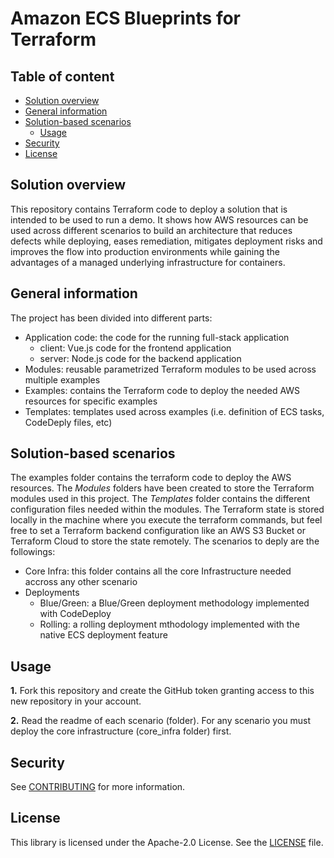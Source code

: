 # Amazon ECS Blueprints for Terraform

## Table of content

   * [Solution overview](#solution-overview)
   * [General information](#general-information)
   * [Solution-based scenarios](#solution-based-scenarios)
      * [Usage](#usage)
   * [Security](#security)
   * [License](#license)


## Solution overview

This repository contains Terraform code to deploy a solution that is intended to be used to run a demo. It shows how AWS resources can be used across different scenarios to build an architecture that reduces defects while deploying, eases remediation, mitigates deployment risks and improves the flow into production environments while gaining the advantages of a managed underlying infrastructure for containers.

## General information

The project has been divided into different parts:
- Application code: the code for the running full-stack application
    - client: Vue.js code for the frontend application
    - server: Node.js code for the backend application
- Modules: reusable parametrized Terraform modules to be used across multiple examples
- Examples: contains the Terraform code to deploy the needed AWS resources for specific examples
- Templates: templates used across examples (i.e. definition of ECS tasks, CodeDeply files, etc)

## Solution-based scenarios

The examples folder contains the terraform code to deploy the AWS resources. The *Modules* folders have been created to store the Terraform modules used in this project. The *Templates* folder contains the different configuration files needed within the modules. The Terraform state is stored locally in the machine where you execute the terraform commands, but feel free to set a Terraform backend configuration like an AWS S3 Bucket or Terraform Cloud to store the state remotely. The scenarios to deply are the followings:

- Core Infra: this folder contains all the core Infrastructure needed accross any other scenario
- Deployments
    - Blue/Green: a Blue/Green deployment methodology implemented with CodeDeploy
    - Rolling: a rolling deployment mthodology implemented with the native ECS deployment feature

## Usage

**1.** Fork this repository and create the GitHub token granting access to this new repository in your account.

**2.** Read the readme of each scenario (folder). For any scenario you must deploy the core infrastructure (core_infra folder) first.

## Security

See [CONTRIBUTING](CONTRIBUTING.md#security-issue-notifications) for more information.

## License
This library is licensed under the Apache-2.0 License. See the [LICENSE](LICENSE) file.
